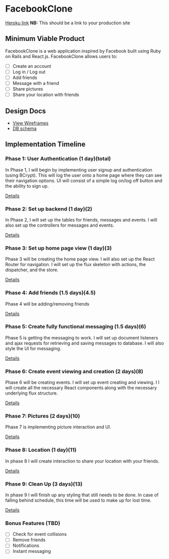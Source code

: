 # FacebookClone

[Heroku link][heroku] **NB:** This should be a link to your production site

[heroku]: http://www.herokuapp.com

## Minimum Viable Product

FacebookClone is a web application inspired by Facebook built using Ruby on
Rails and React.js. FacebookClone allows users to:

<!-- This is a Markdown checklist. Use it to keep track of your progress! -->

- [ ] Create an account
- [ ] Log in / Log out
- [ ] Add friends
- [ ] Message with a friend
- [ ] Share pictures
- [ ] Share your location with friends

## Design Docs
* [View Wireframes][view]
* [DB schema][schema]

[view]: ./docs/views.md
[schema]: ./docs/schema.md

## Implementation Timeline

### Phase 1: User Authentication (1 day)(total)

In Phase 1, I will begin by implementing user signup and authentication (using
BCrypt). This will log the user onto a home page where they can see their
navigation options. UI will consist of a simple log on/log off button and the
ability to sign up.

[Details][phase-one]

### Phase 2: Set up backend (1 day)(2)

In Phase 2, I will set up the tables for friends, messages and events. I will
also set up the controllers for messages and events.

[Details][phase-two]

### Phase 3: Set up home page view (1 day)(3)

Phase 3 will be creating the home page view. I will also set up the React Router
for navigation. I will set up the flux skeleton with actions, the dispatcher,
and the store.

[Details][phase-three]

### Phase 4: Add friends (1.5 days)(4.5)

Phase 4 will be adding/removing friends

[Details][phase-four]

### Phase 5: Create fully functional messaging (1.5 days)(6)

Phase 5 is getting the messaging to work. I will set up document listeners and
ajax requests for retrieving and saving messages to database. I will also style
the UI for messaging.

[Details][phase-five]

### Phase 6: Create event viewing and creation (2 days)(8)

Phase 6 will be creating events. I will set up event creating and viewing. I
I will create all the necessary React components along with the necessary
underlying flux structure.

[Details][phase-six]

### Phase 7: Pictures (2 days)(10)

Phase 7 is implementing picture interaction and UI.

[Details][phase-seven]

### Phase 8: Location (1 day)(11)

In phase 8 I will create interaction to share your location with your friends.

[Details][phase-eight]

### Phase 9: Clean Up (3 days)(13)

In phase 9 I will finish up any styling that still needs to be done. In case of
falling behind schedule, this time will be used to make up for lost time.

[Details][phase-nine]

### Bonus Features (TBD)
- [ ] Check for event collisions
- [ ] Remove friends
- [ ] Notifications
- [ ] Instant messaging

[phase-one]: ./docs/phases/phase1.md
[phase-two]: ./docs/phases/phase2.md
[phase-three]: ./docs/phases/phase3.md
[phase-four]: ./docs/phases/phase4.md
[phase-five]: ./docs/phases/phase5.md
[phase-six]: ./docs/phases/phase6.md
[phase-seven]: ./docs/phases/phase7.md
[phase-eight]: ./docs/phases/phase8.md
[phase-nine]: ./docs/phases/phase9.md
